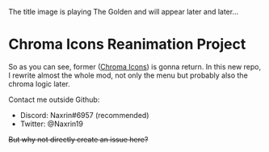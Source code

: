 The title image is playing The Golden and will appear later and later...  

# <cy>Chroma Icons Reanimation Project</c>
So as you can see, former ([Chroma Icons](naxrin.chroma_icons/title.png)) is gonna return.
In this new repo, I rewrite almost the whole mod, not only the menu but probably also the chroma logic later.

Contact me outside Github:  
- Discord: Naxrin#6957 (recommended)  
- Twitter: @Naxrin19  
  
~~But why not directly create an issue here?~~